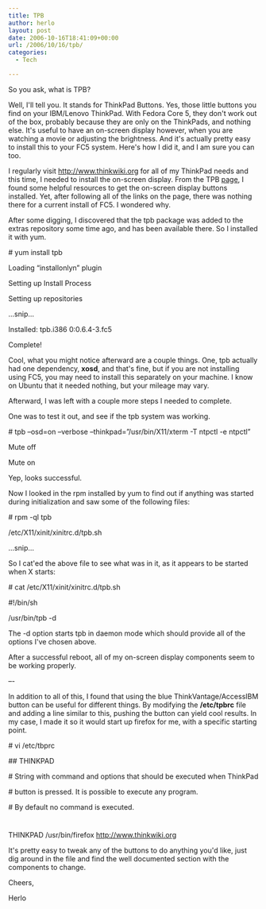 ```yaml
---
title: TPB
author: herlo
layout: post
date: 2006-10-16T18:41:09+00:00
url: /2006/10/16/tpb/
categories:
  - Tech

---
```

So you ask, what is TPB?

Well, I'll tell you. It stands for ThinkPad Buttons. Yes, those little buttons you find on your IBM/Lenovo ThinkPad. With Fedora Core 5, they don't work out of the box, probably because they are only on the ThinkPads, and nothing else. It's useful to have an on-screen display however, when you are watching a movie or adjusting the brightness. And it's actually pretty easy to install this to your FC5 system. Here's how I did it, and I am sure you can too.

I regularly visit <a title="http://www.thinkwiki.org" target="_blank" href="http://www.thinkwiki.org">http://www.thinkwiki.org</a> for all of my ThinkPad needs and this time, I needed to install the on-screen display. From the TPB <a title="site" target="_blank" href="http://www.thinkwiki.org/wiki/Tpb">page</a>, I found some helpful resources to get the on-screen display buttons installed. Yet, after following all of the links on the page, there was nothing there for a current install of FC5. I wondered why.

After some digging, I discovered that the tpb package was added to the extras repository some time ago, and has been available there. So I installed it with yum.

\# yum install tpb
  
Loading &#8220;installonlyn&#8221; plugin
  
Setting up Install Process
  
Setting up repositories
  
&#8230;snip&#8230;
  
Installed: tpb.i386 0:0.6.4-3.fc5
  
Complete!

Cool, what you might notice afterward are a couple things. One, tpb actually had one dependency, **xosd**, and that's fine, but if you are not installing using FC5, you may need to install this separately on your machine. I know on Ubuntu that it needed nothing, but your mileage may vary.

Afterward, I was left with a couple more steps I needed to complete.

One was to test it out, and see if the tpb system was working.

\# tpb –osd=on –verbose –thinkpad=&#8221;/usr/bin/X11/xterm -T ntpctl -e ntpctl&#8221;
  
Mute off
  
Mute on

Yep, looks successful.

Now I looked in the rpm installed by yum to find out if anything was started during initialization and saw some of the following files:

\# rpm -ql tpb
  
/etc/X11/xinit/xinitrc.d/tpb.sh
  
&#8230;snip&#8230;
  
So I cat'ed the above file to see what was in it, as it appears to be started when X starts:

\# cat /etc/X11/xinit/xinitrc.d/tpb.sh
  
#!/bin/sh
  
/usr/bin/tpb -d

The -d option starts tpb in daemon mode which should provide all of the options I've chosen above.

After a successful reboot, all of my on-screen display components seem to be working properly.

–-

In addition to all of this, I found that using the blue ThinkVantage/AccessIBM button can be useful for different things. By modifying the **/etc/tpbrc** file and adding a line similar to this, pushing the button can yield cool results. In my case, I made it so it would start up firefox for me, with a specific starting point.

\# vi /etc/tbprc

\## THINKPAD
  
\# String with command and options that should be executed when ThinkPad
  
\# button is pressed. It is possible to execute any program.
  
\# By default no command is executed.
  
#
  
THINKPAD /usr/bin/firefox http://www.thinkwiki.org

It's pretty easy to tweak any of the buttons to do anything you'd like, just dig around in the file and find the well documented section with the components to change.
  
Cheers,

Herlo